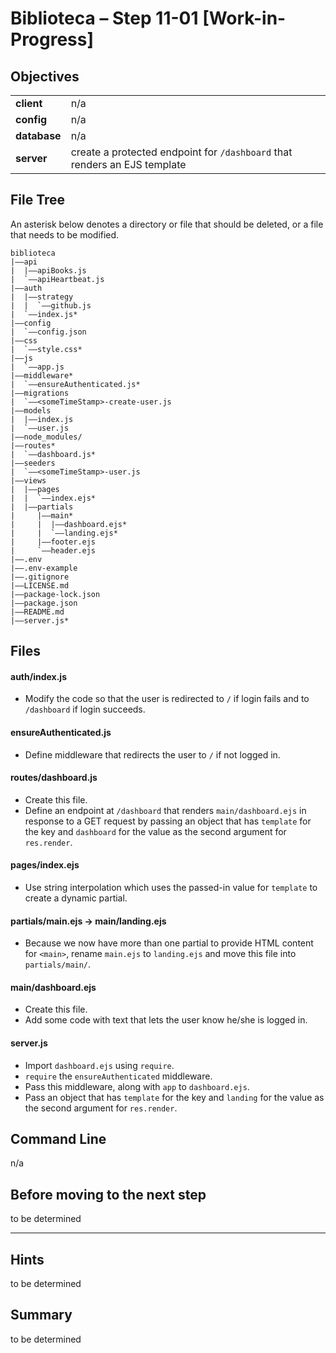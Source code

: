 # Biblioteca – Step 11-01 [Work-in-Progress]

## Objectives
|              |                                                                           |
|:------------ | :------------------------------------------------------------------------ |
| **client**   | n/a                                                                       |
| **config**   | n/a                                                                       |
| **database** | n/a                                                                       |
| **server**   | create a protected endpoint for `/dashboard` that renders an EJS template |

## File Tree
An asterisk below denotes a directory or file that should be deleted, or a file that needs to be modified.
```
biblioteca
|––api
|  |––apiBooks.js
|  `––apiHeartbeat.js
|––auth
|  |––strategy
|  |  `––github.js
|  `––index.js*
|––config
|  `––config.json
|––css
|  `––style.css*
|––js
|  `––app.js
|––middleware*
|  `––ensureAuthenticated.js*
|––migrations
|  `––<someTimeStamp>-create-user.js
|––models
|  |––index.js
|  `––user.js
|––node_modules/
|––routes*
|  `––dashboard.js*
|––seeders
|  `––<someTimeStamp>-user.js
|––views
|  |––pages
|  |  `––index.ejs*
|  |––partials
|     |––main*
|     |  |––dashboard.ejs*
|     |  `––landing.ejs*
|     |––footer.ejs
|     `––header.ejs
|––.env
|––.env-example
|––.gitignore
|––LICENSE.md
|––package-lock.json
|––package.json
|––README.md
|––server.js*
```

## Files
#### auth/index.js
* Modify the code so that the user is redirected to `/` if login fails and to `/dashboard` if login succeeds.

#### ensureAuthenticated.js
* Define middleware that redirects the user to `/` if not logged in.

#### routes/dashboard.js
* Create this file.
* Define an endpoint at `/dashboard` that renders `main/dashboard.ejs` in response to a GET request by passing an object that has `template` for the key and `dashboard` for the value as the second argument for `res.render`.

#### pages/index.ejs
* Use string interpolation which uses the passed-in value for `template` to create a dynamic partial.

#### partials/main.ejs -> main/landing.ejs
* Because we now have more than one partial to provide HTML content for `<main>`, rename `main.ejs` to `landing.ejs` and move this file into `partials/main/`.

#### main/dashboard.ejs
* Create this file.
* Add some code with text that lets the user know he/she is logged in.

#### server.js
* Import `dashboard.ejs` using `require`.
* `require` the `ensureAuthenticated` middleware.
* Pass this middleware, along with `app` to `dashboard.ejs`.
* Pass an object that has `template` for the key and `landing` for the value as the second argument for `res.render`.

## Command Line
n/a

## Before moving to the next step
to be determined

___

## Hints
to be determined

## Summary
to be determined

